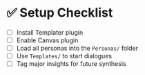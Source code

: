 # ✅ Setup Checklist

- [ ] Install Templater plugin
- [ ] Enable Canvas plugin
- [ ] Load all personas into the `Personas/` folder
- [ ] Use `Templates/` to start dialogues
- [ ] Tag major insights for future synthesis
